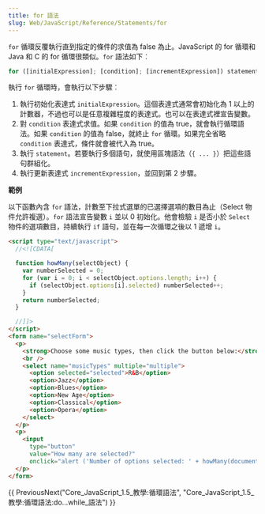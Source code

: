 ```yaml
---
title: for 語法
slug: Web/JavaScript/Reference/Statements/for
---
```


`for` 循環反覆執行直到指定的條件的求值為 false 為止。JavaScript 的 for 循環和 Java 和 C 的 for 循環很類似。`for` 語法如下︰

```js
for ([initialExpression]; [condition]; [incrementExpression]) statement;
```

執行 `for` 循環時，會執行以下步驟︰

1. 執行初始化表達式 `initialExpression`。這個表達式通常會初始化為 1 以上的計數器，不過也可以是任意複雜程度的表達式。也可以在表達式裡宣告變數。
2. 對 `condition` 表達式求值。如果 `condition` 的值為 true，就會執行循環語法。如果 `condition` 的值為 false，就終止 `for` 循環。如果完全省略 `condition` 表達式，條件就會被代入為 true。
3. 執行 `statement`。若要執行多個語句，就使用區塊語法（`{ ... }`）把這些語句群組化。
4. 執行更新表達式 `incrementExpression`，並回到第 2 步驟。

**範例**

以下函數內含 `for` 語法，計數至下拉式選單的已選擇選項的數目為止（Select 物件允許複選）。`for` 語法宣告變數 `i` 並以 0 初始化。他會檢驗 `i` 是否小於 `Select` 物件的選項數目，持續執行 `if` 語句，並在每一次循環之後以 1 遞增 `i`。

```html
<script type="text/javascript">
  //<![CDATA[

  function howMany(selectObject) {
    var numberSelected = 0;
    for (var i = 0; i < selectObject.options.length; i++) {
      if (selectObject.options[i].selected) numberSelected++;
    }
    return numberSelected;
  }

  //]]>
</script>
<form name="selectForm">
  <p>
    <strong>Choose some music types, then click the button below:</strong>
    <br />
    <select name="musicTypes" multiple="multiple">
      <option selected="selected">R&B</option>
      <option>Jazz</option>
      <option>Blues</option>
      <option>New Age</option>
      <option>Classical</option>
      <option>Opera</option>
    </select>
  </p>
  <p>
    <input
      type="button"
      value="How many are selected?"
      onclick="alert ('Number of options selected: ' + howMany(document.selectForm.musicTypes))" />
  </p>
</form>
```

{{ PreviousNext("Core_JavaScript_1.5_教學:循環語法", "Core_JavaScript_1.5_教學:循環語法:do...while_語法") }}
